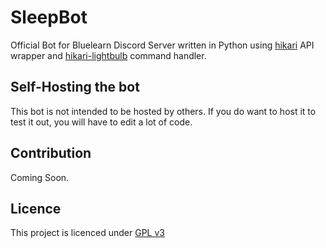 # SleepBot

 Official Bot for Bluelearn Discord Server written in Python using [hikari](https://github.com/hikari-py/hikari/) API wrapper and [hikari-lightbulb](https://github.com/tandemdude/hikari-lightbulb) command handler.

## Self-Hosting the bot

This bot is not intended to be hosted by others. If you do want to host it to test it out, you will have to edit a lot of code.

## Contribution

Coming Soon.

## Licence

 This project is licenced under [GPL v3](https://github.com/ZeusAbhijeet/Hikari-Testing-Bot/blob/main/LICENCE)
